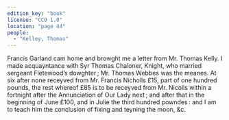 ```yaml
---
edition_key: "book"
license: "CC0 1.0"
location: "page 44"
people:
  - "Kelley, Thomas"
---
```

Francis Garland cam home and browght me a letter from
Mr. Thomas Kelly. I made acquayntance with Syr Thomas
Chaloner, Knight, who married sergeant Fletewood’s dowghter ; Mr.
Thomas Webbes was the meanes. At six after none receyved
from Mr. Francis Nicholls £15, part of one hundred pounds, the
rest whereof £85 is to be receyved from Mr. Nicolls within a
fortnight after the Annunciation of Our Lady next ; and after that in
the beginning of June £100, and in Julie the third hundred
powndes : and I am to teach him the conclusion of fixing and
teyning the moon, &c.
